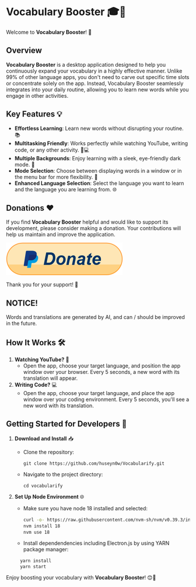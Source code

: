 # Vocabulary Booster 🎓🚀

Welcome to **Vocabulary Booster**! 🌟

## Overview

**Vocabulary Booster** is a desktop application designed to help you continuously expand your vocabulary in a highly effective manner. Unlike 99% of other language apps, you don't need to carve out specific time slots or concentrate solely on the app. Instead, Vocabulary Booster seamlessly integrates into your daily routine, allowing you to learn new words while you engage in other activities.

## Key Features 💡

- **Effortless Learning**: Learn new words without disrupting your routine. 📚
- **Multitasking Friendly**: Works perfectly while watching YouTube, writing code, or any other activity. 🎥💻
- **Multiple Backgrounds**: Enjoy learning with a sleek, eye-friendly dark mode. 🌙
- **Mode Selection**: Choose between displaying words in a window or in the menu bar for more flexibility. 🔄
- **Enhanced Language Selection**: Select the language you want to learn and the language you are learning from. 🌐

## Donations ❤️

If you find **Vocabulary Booster** helpful and would like to support its development, please consider making a donation. Your contributions will help us maintain and improve the application.

[![Donate with PayPal](paypal_donate.png)](https://www.paypal.com/donate/?hosted_button_id=MMANJ7TC2SJMN)

Thank you for your support! 💖

## NOTICE!

Words and translations are generated by AI, and can / should be improved in the future.

## How It Works 🛠️

1. **Watching YouTube?** 🎥
   - Open the app, choose your target language, and position the app window over your browser. Every 5 seconds, a new word with its translation will appear.
2. **Writing Code?** 💻
   - Open the app, choose your target language, and place the app window over your coding environment. Every 5 seconds, you'll see a new word with its translation.

## Getting Started for Developers 🚀

1. **Download and Install** 📥

   - Clone the repository:
     ```
     git clone https://github.com/huseyn0w/Vocabularify.git
     ```
   - Navigate to the project directory:
     ```
     cd vocabularify
     ```

2. **Set Up Node Environment** 🌐

   - Make sure you have node 18 installed and selected:

     ```bash
     curl -o- https://raw.githubusercontent.com/nvm-sh/nvm/v0.39.3/install.sh | bash
     nvm install 18
     nvm use 18
     ```

   - Install dependendencies including Electron.js by using YARN package manager:

   ```
     yarn install
     yarn start
   ```

Enjoy boosting your vocabulary with **Vocabulary Booster**! 😊🎉
